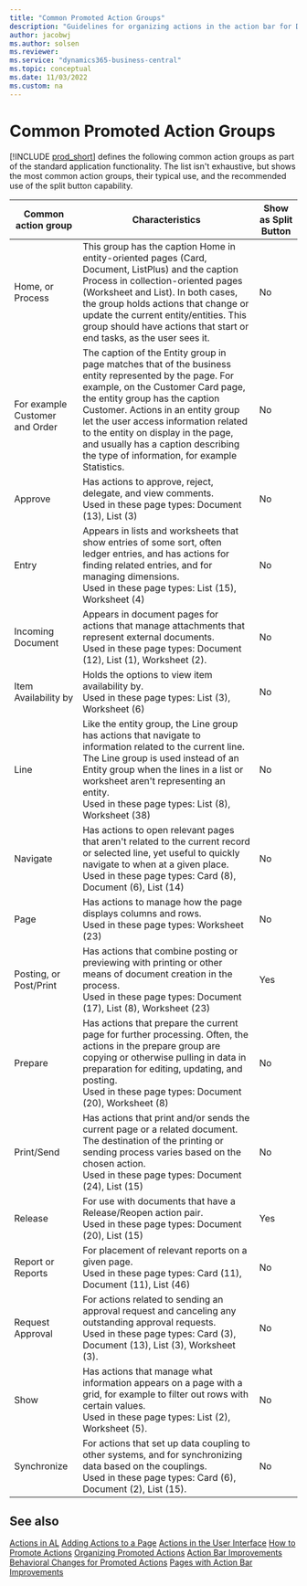 ```yaml
---
title: "Common Promoted Action Groups"
description: "Guidelines for organizing actions in the action bar for Dynamics 365 Business Central"
author: jacobwj
ms.author: solsen
ms.reviewer: 
ms.service: "dynamics365-business-central"
ms.topic: conceptual
ms.date: 11/03/2022
ms.custom: na
---
```


# Common Promoted Action Groups

[!INCLUDE [prod_short](includes/prod_short.md)] defines the following common action groups as part of the standard application functionality. The list isn't exhaustive, but shows the most common action groups, their typical use, and the recommended use of the split button capability.  


| Common action group | Characteristics | Show as Split Button  |
|---------------------|-----------------|-----------------------|
|Home, or Process | This group has the caption Home in entity-oriented pages (Card, Document, ListPlus) and the caption Process in collection-oriented pages (Worksheet and List). In both cases, the group holds actions that change or update the current entity/entities. This group should have actions that start or end tasks, as the user sees it. | No |
|<Name of an entity> <br>For example Customer and Order | The caption of the Entity group in page matches that of the business entity represented by the page. For example, on the Customer Card page, the entity group has the caption Customer. Actions in an entity group let the user access information related to the entity on display in the page, and usually has a caption describing the type of information, for example Statistics.  | No | 
| Approve | Has actions to approve, reject, delegate, and view comments.<br> Used in these page types: Document (13), List (3) | No | 
| Entry  | Appears in lists and worksheets that show entries of some sort, often ledger entries, and has actions for finding related entries, and for managing dimensions. <br>Used in these page types: List (15), Worksheet (4) | No | 
| Incoming Document  | Appears in document pages for actions that manage attachments that represent external documents. <br>Used in these page types: Document (12), List (1), Worksheet (2).| No |
| Item Availability by  | Holds the options to view item availability by.<br> Used in these page types: List (3), Worksheet (6) | No | 
| Line | Like the entity group, the Line group has actions that navigate to information related to the current line. The Line group is used instead of an Entity group when the lines in a list or worksheet aren't representing an entity. <br>Used in these page types: List (8), Worksheet (38) | No | 
| Navigate  | Has actions to open relevant pages that aren't related to the current record or selected line, yet useful to quickly navigate to when at a given place. <br>Used in these page types: Card (8), Document (6), List (14) | No | 
| Page  | Has actions to manage how the page displays columns and rows.<br> Used in these page types: Worksheet (23) | No |
| Posting, or Post/Print  | Has actions that combine posting or previewing with printing or other means of document creation in the process. <br>Used in these page types: Document (17), List (8), Worksheet (23) | Yes |
| Prepare  | Has actions that prepare the current page for further processing. Often, the actions in the prepare group are copying or otherwise pulling in data in preparation for editing, updating, and posting.<br> Used in these page types: Document (20), Worksheet (8) | No |
| Print/Send  | Has actions that print and/or sends the current page or a related document. The destination of the printing or sending process varies based on the chosen action.<br> Used in these page types: Document (24), List (15) | No |
| Release | For use with documents that have a Release/Reopen action pair. <br>Used in these page types: Document (20), List (15) | Yes  |
| Report or Reports | For placement of relevant reports on a given page. <br>Used in these page types: Card (11), Document (11), List (46) | No |
| Request Approval  | For actions related to sending an approval request and canceling any outstanding approval requests.<br> Used in these page types: Card (3), Document (13), List (3), Worksheet (3).| No |
| Show  | Has actions that manage what information appears on a page with a grid, for example to filter out rows with certain values.<br> Used in these page types: List (2), Worksheet (5). | No |
| Synchronize | For actions that set up data coupling to other systems, and for synchronizing data based on the couplings.<br> Used in these page types: Card (6), Document (2), List (15). | No | 


## See also

[Actions in AL](developer/devenv-actions-overview.md)
[Adding Actions to a Page](developer/devenv-adding-actions-to-a-page.md)
[Actions in the User Interface](developer/devenv-actions-user-interface.md)
[How to Promote Actions](developer/devenv-promoted-actions.md)
[Organizing Promoted Actions](developer/devenv-organizing-promoted-actions.md)
[Action Bar Improvements](developer/devenv-action-bar-improvements.md)
[Behavioral Changes for Promoted Actions](developer/devenv-promoted-actions-behavioral-changes.md)
[Pages with Action Bar Improvements](developer/devenv-pages-action-bar-improvements.md)
